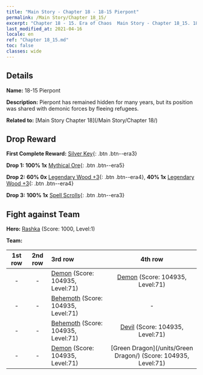 ```yaml
---
title: "Main Story - Chapter 18 - 18-15 Pierpont"
permalink: /Main Story/Chapter 18_15/
excerpt: "Chapter 18 - 15. Era of Chaos  Main Story - Chapter 18_15. 18-15 Pierpont"
last_modified_at: 2021-04-16
locale: en
ref: "Chapter 18_15.md"
toc: false
classes: wide
---
```


## Details

 **Name:** 18-15 Pierpont

 **Description:** Pierpont has remained hidden for many years, but its position was shared with demonic forces by fleeing refugees.

 **Related to:** [Main Story Chapter 18](/Main Story/Chapter 18/)

## Drop Reward

 **First Complete Reward:** [Silver Key](/Items/con_693/){: .btn .btn--era3}

 **Drop 1:** **100% 1x** [Mythical Ore](/Items/mat_61/){: .btn .btn--era5}

 **Drop 2:** **60% 0x** [Legendary Wood +3](/Items/mat_55/){: .btn .btn--era4}, **40% 1x** [Legendary Wood +3](/Items/mat_55/){: .btn .btn--era4}

 **Drop 3:** **100% 1x** [Spell Scrolls](/Items/con_694/){: .btn .btn--era3}


## Fight against Team
 **Hero:** [Rashka](/heroes/Rashka/) (Score: 1000, Level:1)

 **Team:**


  | 1st row | 2nd row | 3rd row | 4th row |
  |:----:|:----:|:----|:----:|
  | - | - | [Demon](/units/Demon/) (Score: 104935, Level:71)  | [Demon](/units/Demon/) (Score: 104935, Level:71)  |
  | - | - | [Behemoth](/units/Behemoth/) (Score: 104935, Level:71)  | - |
  | - | - | [Behemoth](/units/Behemoth/) (Score: 104935, Level:71)  | [Devil](/units/Devil/) (Score: 104935, Level:71)  |
  | - | - | [Demon](/units/Demon/) (Score: 104935, Level:71)  | [Green Dragon](/units/Green Dragon/) (Score: 104935, Level:71)  |


